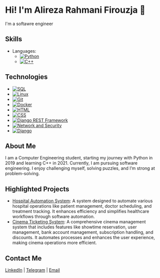 # Hi! I'm Alireza Rahmani Firouzja 👋

I'm a softawre engineer

## Skills
- Languages: 
  - [![Python](https://img.shields.io/badge/Python-3776AB?logo=python&logoColor=white)](https://github.com/arf1383)
  - [![C++](https://img.shields.io/badge/C++-00599C?logo=c%2B%2B&logoColor=white)](https://github.com/arf1383)

## Technologies
- [![SQL](https://img.shields.io/badge/SQL-003B57?logo=database&logoColor=white)](https://github.com/arf1383)
- [![Linux](https://img.shields.io/badge/Linux-000000?logo=linux&logoColor=white)](https://github.com/arf1383)
- [![Git](https://img.shields.io/badge/Git-F05032?logo=git&logoColor=white)](https://github.com/arf1383)
- [![Docker](https://img.shields.io/badge/Docker-2496ED?logo=docker&logoColor=white)](https://github.com/arf1383)
- [![HTML](https://img.shields.io/badge/HTML5-E34F26?logo=html5&logoColor=white)](https://github.com/arf1383)
- [![CSS](https://img.shields.io/badge/CSS3-1572B6?logo=css3&logoColor=white)](https://github.com/arf1383)
- [![Django REST Framework](https://img.shields.io/badge/Django%20REST%20Framework-1E50A2?logo=django&logoColor=white)](https://github.com/arf1383)
- [![Network and Security](https://img.shields.io/badge/Network%20and%20Security-2F3A3B?logo=network&logoColor=white)](https://github.com/arf1383)
- [![Django](https://img.shields.io/badge/Django-092E20?logo=django&logoColor=white)](https://github.com/arf1383)

## About Me
I am a Computer Engineering student, starting my journey with Python in 2019 and learning C++ in 2021. Currently, I am pursuing software engineering. I enjoy challenging myself, solving puzzles, and I’m strong at problem-solving.


## Highlighted Projects
- [Hospital Automation System](https://github.com/arf1383/Hospital-Automation): A system designed to automate various hospital operations like patient management, doctor scheduling, and treatment tracking. It enhances efficiency and simplifies healthcare workflows through software automation.
- [Cinema Ticketing System](https://github.com/arf1383/Cinema_ticket): A comprehensive cinema management system that includes features like showtime reservation, user management, bank account management, subscription handling, and discounts. It automates processes and enhances the user experience, making cinema operations more efficient.

## Contact Me
[LinkedIn](https://shorturl.at/9uxw6) | [Telegram](https://t.me/Alireza8366) | [Email](mailto:arf.firouzja1583@gmail.com)

